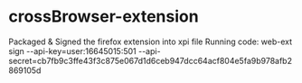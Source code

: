 # crossBrowser-extension

Packaged & Signed the firefox extension into xpi file
Running code:  web-ext sign --api-key=user:16645015:501 --api-secret=cb7fb9c3ffe43f3c875e067d1d6ceb947dcc64acf804e5fa9b978afb2869105d
